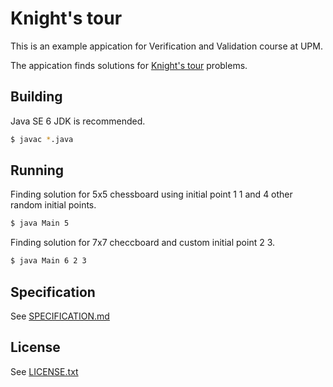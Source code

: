 # Knight's tour

This is an example appication for Verification and Validation course at UPM.

The appication finds solutions for [Knight's tour](http://en.wikipedia.org/wiki/Knight's_tour) problems.

## Building

Java SE 6 JDK is recommended. 

```bash
$ javac *.java
```

## Running

Finding solution for 5x5 chessboard using initial point 1 1 and 4 other random initial points.

```bash
$ java Main 5
```

Finding solution for 7x7 checcboard and custom initial point 2 3.

```bash
$ java Main 6 2 3
```

## Specification

See [SPECIFICATION.md](SPECIFICATION.md)

## License

See [LICENSE.txt](LICENSE.txt)

